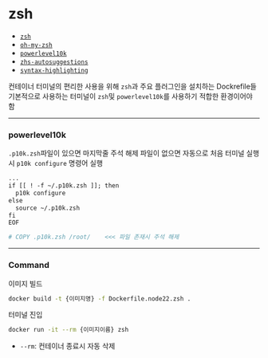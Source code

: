 # zsh

- [`zsh`](https://www.zsh.org/)
- [`oh-my-zsh`](https://ohmyz.sh/)
- [`powerlevel10k`](https://github.com/romkatv/powerlevel10k)
- [`zhs-autosuggestions`](https://github.com/zsh-users/zsh-autosuggestions)
- [`syntax-highlighting`](https://github.com/zsh-users/zsh-autosuggestions)

컨테이너 터미널의 편리한 사용을 위해 `zsh`과 주요 플러그인을 설치하는 Dockrefile들  
기본적으로 사용하는 터미널이 `zsh`및 `powerlevel10k`를 사용하기 적합한 환경이어야 함

---

### powerlevel10k

`.p10k.zsh`파일이 있으면 마지막줄 주석 해제
파일이 없으면 자동으로 처음 터미널 실행시 `p10k configure` 명령어 실행

```Dockerfile
...
if [[ ! -f ~/.p10k.zsh ]]; then
  p10k configure
else
  source ~/.p10k.zsh
fi
EOF

# COPY .p10k.zsh /root/    <<< 파일 존재시 주석 해제
```

---

### Command

이미지 빌드

```bash
docker build -t {이미지명} -f Dockerfile.node22.zsh .
```

터미널 진입

```bash
docker run -it --rm {이미지이름} zsh
```

- `--rm`: 컨테이너 종료시 자동 삭제
